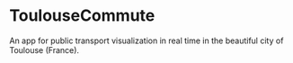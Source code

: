 ToulouseCommute
===============

An app for public transport visualization in real time in the beautiful city of Toulouse (France).
